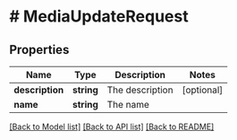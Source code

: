 # # MediaUpdateRequest

## Properties

Name | Type | Description | Notes
------------ | ------------- | ------------- | -------------
**description** | **string** | The description | [optional]
**name** | **string** | The name |

[[Back to Model list]](../../README.md#models) [[Back to API list]](../../README.md#endpoints) [[Back to README]](../../README.md)
